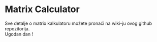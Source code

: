 # Matrix Calculator

Sve detalje o matrix kalkulatoru možete pronaći na wiki-ju ovog github repozitorija.<br>
Ugodan dan !
